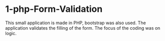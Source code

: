 # 1-php-Form-Validation

This small application is made in PHP, bootstrap was also used. The application validates the filling of the form. The focus of the coding was on logic.
